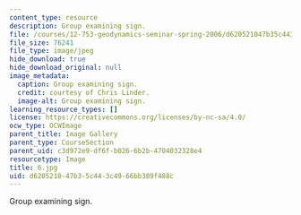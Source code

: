 ```yaml
---
content_type: resource
description: Group examining sign.
file: /courses/12-753-geodynamics-seminar-spring-2006/d620521047b35c443c4966bb389f488c_6.jpg
file_size: 76241
file_type: image/jpeg
hide_download: true
hide_download_original: null
image_metadata:
  caption: Group examining sign.
  credit: courtesy of Chris Linder.
  image-alt: Group examining sign.
learning_resource_types: []
license: https://creativecommons.org/licenses/by-nc-sa/4.0/
ocw_type: OCWImage
parent_title: Image Gallery
parent_type: CourseSection
parent_uid: c3d972e9-df6f-b026-6b2b-4704032328e4
resourcetype: Image
title: 6.jpg
uid: d6205210-47b3-5c44-3c49-66bb389f488c
---
```

Group examining sign.